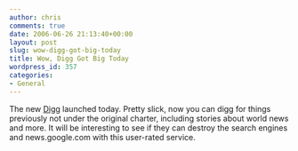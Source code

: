 ```yaml
---
author: chris
comments: true
date: 2006-06-26 21:13:40+00:00
layout: post
slug: wow-digg-got-big-today
title: Wow, Digg Got Big Today
wordpress_id: 357
categories:
- General
---
```


The new [Digg](http://www.digg.com/) launched today. Pretty slick, now you can digg for things previously not under the original charter, including stories about world news and more. It will be interesting to see if they can destroy the search engines and news.google.com with this user-rated service.
